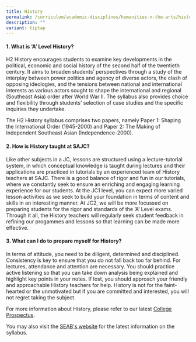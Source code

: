 ```yaml
---
title: History
permalink: /curriculum/academic-disciplines/humanities-n-the-arts/history/
description: ""
variant: tiptap
---
```

<h4><strong>1. What is ‘A’ Level History?</strong></h4>
<p>H2 History encourages students to examine key developments in the political,
economic and social history of the second half of the twentieth century.
It aims to broaden students’ perspectives through a study of the interplay
between power politics and agency of diverse actors, the clash of opposing
ideologies, and the tensions between national and international interests
as various actors sought to shape the international and regional (Southeast
Asia) order after World War II. The syllabus also provides choice and flexibility
through students’ selection of case studies and the specific inquiries
they undertake.</p>
<p>The H2 History syllabus comprises two papers, namely Paper 1: Shaping
the International Order (1945-2000) and Paper 2: The Making of Independent
Southeast Asian (Independence-2000).</p>
<h4><strong>2. How is History taught at SAJC?</strong></h4>
<p>Like other subjects in a JC, lessons are structured using a lecture-tutorial
system, in which conceptual knowledge is taught during lectures and their
applications are practiced in tutorials by an experienced team of History
teachers at SAJC. There is a good balance of rigor and fun in our tutorials,
where we constantly seek to ensure an enriching and engaging learning experience
for our students. At the JC1 level, you can expect more varied lesson activities
as we seek to build your foundation in terms of content and skills in an
interesting manner. At JC2, we will be more focussed on preparing students
for the rigor and standards of the ‘A’ Level exams. Through it all, the
History teachers will regularly seek student feedback in refining our progammes
and lessons so that learning can be made more effective.</p>
<h4><strong>3. What can I do to prepare myself for History?</strong></h4>
<p>In terms of attitude, you need to be diligent, determined and disciplined.
Consistency is key to ensure that you do not fall back too far behind.
For lectures, attendance and attention are necessary. You should practice
active listening so that you can take down analysis being explained and
highlight key points in your notes. If lost, you should approach your friendly
and approachable History teachers for help. History is not for the faint-hearted
or the unmotivated but if you are committed and interested, you will not
regret taking the subject.</p>
<p>For more information about History, please refer to our latest <a href="/admissions/college-prospectus/" rel="noopener nofollow" target="_blank">College Prospectus</a>.</p>
<p>You may also visit the <a href="https://www.seab.gov.sg/gce-a-level/school-candidates/" rel="noopener nofollow" target="_blank">SEAB's website</a> for
the latest information on the syllabus.</p>
<p></p>